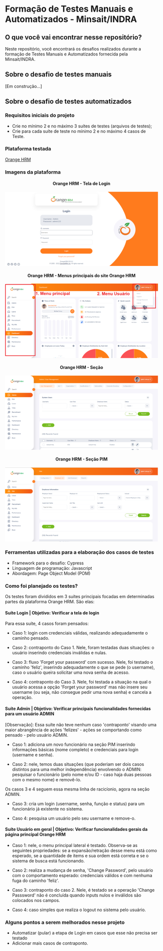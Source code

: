 # Formação de Testes Manuais e Automatizados - Minsait/INDRA

## O que você vai encontrar nesse repositório?

Neste repositório, você encontrará os desafios realizados durante a formação de Testes Manuais e Automatizados fornecida pela Minsait/INDRA.

## Sobre o desafio de testes manuais

[Em construção...]

## Sobre o desafio de testes automatizados

### Requisitos iniciais do projeto

- Crie no mínimo 2 e no máximo 3 suítes de testes (arquivos de testes);
- Crie para cada suíte de teste no mínimo 2 e no máximo 4 casos de Teste.

### Plataforma testada

[Orange HRM](https://opensource-demo.orangehrmlive.com/)

### Imagens da plataforma

<div align="center">

#### Orange HRM - Tela de Login
![Orange HRM - Login](https://github.com/leonardonps/desafios-finais-testes-manuais-automatizados-minsait/blob/main/desafio-testes-automatizados/imagens/tela-login.png)

#### Orange HRM - Menus principais do site Orange HRM
![Menus principais do site](https://github.com/leonardonps/desafios-finais-testes-manuais-automatizados-minsait/blob/main/desafio-testes-automatizados/imagens/orange-menus.png)

#### Orange HRM - Seção
![Orange HRM - Seção Admin](https://github.com/leonardonps/desafios-finais-testes-manuais-automatizados-minsait/blob/main/desafio-testes-automatizados/imagens/orange-admin.png)

#### Orange HRM - Seção PIM
![Orange HRM - Seção PIM](https://github.com/leonardonps/desafios-finais-testes-manuais-automatizados-minsait/blob/main/desafio-testes-automatizados/imagens/orange-pim.png)

</div>

### Ferramentas utilizadas para a elaboração dos casos de testes

- Framework para o desafio: Cypress
- Linguagem de programação: Javascript
- Abordagem: Page Object Model (POM)

### Como foi planejado os testes?

Os testes foram divididos em 3 suítes principais focadas em determinadas partes da plataforma Orange HRM. São elas:

#### Suíte Login | Objetivo: Verificar a tela de login

Para essa suíte, 4 casos foram pensados:

- Caso 1: login com credenciais válidas, realizando adequadamente o caminho pensado.

- Caso 2: contraponto do Caso 1. Nele, foram testadas duas situações: o usuário inserindo credenciais inválidas e nulas.

- Caso 3: fluxo 'Forget your password' com sucesso. Nele, foi testado o caminho 'feliz', inserindo adequadamente o que se pede (o username), caso o usuário queira solicitar uma nova senha de acesso.

- Caso 4: contraponto do Caso 3. Nele, foi testada a situação na qual o usuário acessa a opção 'Forget your password' mas não insere seu username (ou seja, não consegue pedir uma nova senha) e cancela a operação.

#### Suíte Admin | Objetivo: Verificar principais funcionalidades fornecidas para um usuário ADMIN

[Observação]: Essa suíte não teve nenhum caso 'contraponto' visando uma maior abrangência de ações 'felizes' - ações se comportando como pensado - pelo usuário ADMIN.  
- Caso 1: adiciona um novo funcionário na seção PIM inserindo informações básicas (nome completo) e credenciais para login (username e senha).
 
- Caso 2: nele, temos duas situações (que poderiam ser dois casos distintos para uma melhor independência) envolvendo o ADMIN: pesquisar o funcionário (pelo nome e/ou ID - caso haja duas pessoas com o mesmo nome) e removê-lo.

Os casos 3 e 4 seguem essa mesma linha de racicíonio, agora na seção ADMIN.

- Caso 3: cria um login (username, senha, função e status) para um funcionário já existente no sistema.

- Caso 4: pesquisa um usuário pelo seu username e remove-o.

#### Suíte Usuário em geral | Objetivo: Verificar funcionalidades gerais da página principal Orange HRM

- Caso 1: nele, o menu principal lateral é testado. Observa-se as seguintes propriedades: se a expansão/retração desse menu está como esperado, se a quantidade de items e sua ordem está correta e se o sistema de busca está funcionando.

- Caso 2: realiza a mudança de senha, 'Change Password', pelo usuário com o comportamento esperado: credenciais válidos e com nenhuma fuga do caminho 'feliz'.

- Caso 3: contraponto do caso 2. Nele, é testado se a operação 'Change Passsword' não é concluída quando inputs nulos e inválidos são colocados nos campos.

- Caso 4: caso simples que realiza o logout no sistema pelo usuário.

### Alguns pontos a serem melhorados nesse projeto

- Automatizar (pular) a etapa de Login em casos que esse não precisa ser testado 
- Adicionar mais casos de contraponto.
